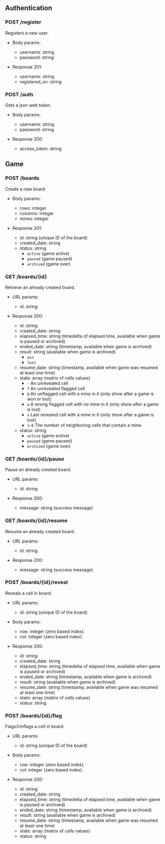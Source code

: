 ## Authentication

### POST /register

Registers a new user.

+ Body params:
  + username: string
  + password: string

+ Response 201:
  + username: string
  + registered_on: string

### POST /auth

Gets a json web token.

+ Body params:
  + username: string
  + password: string

+ Response 200:
  + access_token: string

## Game

### POST /boards

Create a new board

+ Body params:
  + rows: integer
  + columns: integer
  + mines: integer

+ Response 201:
  + id: string (unique ID of the board)
  + created_date: string
  + status: string
    - `active` (game active)
    - `paused` (game paused)
    - `archived` (game over)

### GET /boards/{id}

Retrieve an already created board.

+ URL params:
  + id: string

+ Response 200:
  + id: string
  + created_date: string
  + elapsed_time: string (timedelta of elapsed time, available when game is paused or archived)
  + ended_date: string (timestamp, available when game is archived)
  + result: string (available when game is archived)
    - `win`
    - `lost`
  + resume_date: string (timestamp, available when game was resumed at least one time)
  + state: array (matrix of cells values)
    - `-` An unrevealed cell
    - `f` An unrevealed flagged cell
    - `@` An unflagged cell with a mine in it (only show after a game is won or lost)
    - `w` A wrong flagged cell with no mine in it (only show after a game is lost)
    - `x` Last revealed cell with a mine in it (only show after a game is lost)
    - `1`-`8` The number of neighboring cells that contain a mine.
  + status: string
    - `active` (game active)
    - `paused` (game paused)
    - `archived` (game over)
    
### GET /boards/{id}/pause

Pause an already created board.

+ URL params:
  + id: string

+ Response 200:
  + message: string (success message)
    
### GET /boards/{id}/resume

Resume an already created board.

+ URL params:
  + id: string

+ Response 200:
  + message: string (success message)
    

### POST /boards/{id}/reveal

Reveals a cell in board.

+ URL params:
  + id: string (unique ID of the board)

+ Body params:
  + row: integer (zero based index).
  + col: integer (zero based index).

+ Response 200:
  + id: string
  + created_date: string
  + elapsed_time: string (timedelta of elapsed time, available when game is paused or archived)
  + ended_date: string (timestamp, available when game is archived)
  + result: string (available when game is archived)
  + resume_date: string (timestamp, available when game was resumed at least one time)
  + state: array (matrix of cells values)
  + status: string

### POST /boards/{id}/flag

Flags/Unflags a cell in board.

+ URL params:
  + id: string (unique ID of the board)

+ Body params:
  + row: integer (zero based index).
  + col: integer (zero based index).

+ Response 200:
  + id: string
  + created_date: string
  + elapsed_time: string (timedelta of elapsed time, available when game is paused or archived)
  + ended_date: string (timestamp, available when game is archived)
  + result: string (available when game is archived)
  + resume_date: string (timestamp, available when game was resumed at least one time)
  + state: array (matrix of cells values)
  + status: string